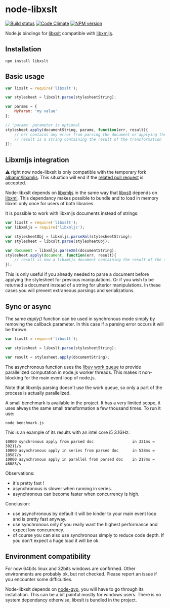 node-libxslt
============

[![Build status](https://travis-ci.org/albanm/node-libxslt.svg)](https://travis-ci.org/albanm/node-libxslt)
[![Code Climate](https://codeclimate.com/github/albanm/node-libxslt/badges/gpa.svg)](https://codeclimate.com/github/albanm/node-libxslt)
[![NPM version](https://badge.fury.io/js/libxslt.svg)](http://badge.fury.io/js/libxslt)

Node.js bindings for [libxslt](http://xmlsoft.org/libxslt/) compatible with [libxmljs](https://github.com/polotek/libxmljs/issues/226).

Installation
------------

	npm install libxslt

Basic usage
-----------

```js
var lixslt = require('libxslt');

var stylesheet = libxslt.parse(stylesheetString);

var params = {
	MyParam: 'my value'
};

// 'params' parameter is optional
stylesheet.apply(documentString, params, function(err, result){
	// err contains any error from parsing the document or applying the stylesheet
	// result is a string containing the result of the transformation
});

```

Libxmljs integration
--------------------

:warning: right now node-libxslt is only compatible with the temporary fork [albanm/libxmljs](https://github.com/albanm/libxmljs).
This situation will end if the [related pull request](https://github.com/polotek/libxmljs/pull/247) is accepted.

Node-libxslt depends on [libxmljs](https://github.com/polotek/libxmljs/issues/226) in the same way that [libxslt](http://xmlsoft.org/libxslt/) depends on [libxml](http://xmlsoft.org/). This dependancy makes possible to bundle and to load in memory libxml only once for users of both libraries.

It is possible to work with libxmljs documents instead of strings:

```js
var lixslt = require('libxslt');
var libxmljs = require('libxmljs');

var stylesheetObj = libxmljs.parseXml(stylesheetString);
var stylesheet = libxslt.parse(stylesheetObj);

var document = libxmljs.parseXml(documentString);
stylesheet.apply(document, function(err, result){
	// result is now a libxmljs document containing the result of the transformation
});

```

This is only useful if you already needed to parse a document before applying the stylesheet for previous manipulations.
Or if you wish to be returned a document instead of a string for ulterior manipulations.
In these cases you will prevent extraneous parsings and serializations.	

Sync or async
-------------

The same *apply()* function can be used in synchronous mode simply by removing the callback parameter.
In this case if a parsing error occurs it will be thrown.

```js
var lixslt = require('libxslt');

var stylesheet = libxslt.parse(stylesheetString);

var result = stylesheet.apply(documentString);

```

The asynchronous function uses the [libuv work queue](http://nikhilm.github.io/uvbook/threads.html#libuv-work-queue)
to provide parallelized computation in node.js worker threads. This makes it non-blocking for the main event loop of node.js.

Note that libxmljs parsing doesn't use the work queue, so only a part of the process is actually parallelized.

A small benchmark is available in the project. It has a very limited scope, it uses always the same small transformation a few thousand times.
To run it use:

    node benchmark.js

This is an example of its results with an intel core i5 3.1GHz:

```
10000 synchronous apply from parsed doc			 		in 331ms = 30211/s
10000 asynchronous apply in series from parsed doc		in 538ms = 18587/s
10000 asynchronous apply in parallel from parsed doc	in 217ms = 46083/s
```

Observations:
  - it's pretty fast !
  - asynchronous is slower when running in series.
  - asynchronous can become faster when concurrency is high.

Conclusion:
  - use asynchronous by default it will be kinder to your main event loop and is pretty fast anyway.
  - use synchronous only if you really want the highest performance and expect low concurrency.
  - of course you can also use synchronous simply to reduce code depth. If you don't expect a huge load it will be ok.

Environment compatibility
-------------------------

For now 64bits linux and 32bits windows are confirmed. Other environments are probably ok, but not checked. Please report an issue if you encounter some difficulties.

Node-libxslt depends on [node-gyp](https://github.com/TooTallNate/node-gyp), you will have to go through its installation. This can be a bit painful mostly for windows users. There is no system dependancy otherwise, libxslt is bundled in the project.